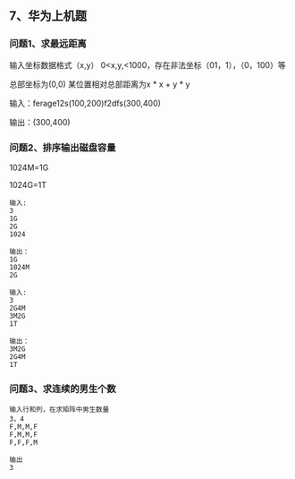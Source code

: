 ## 7、华为上机题

### 问题1、求最远距离

输入坐标数据格式（x,y） 0<x,y,<1000，存在非法坐标（01，1），（0，100）等

总部坐标为(0,0) 某位置相对总部距离为x * x + y * y

输入：ferage12s(100,200)f2dfs(300,400)

输出：(300,400)





### 问题2、排序输出磁盘容量

1024M=1G

1024G=1T

```
输入:
3
1G
2G
1024

输出：
1G
1024M
2G
```

```
输入:
3
2G4M
3M2G
1T

输出：
3M2G
2G4M
1T
```





### 问题3、求连续的男生个数

```
输入行和列，在求矩阵中男生数量
3，4
F,M,M,F
F,M,M,F
F,F,F,M

输出
3
```

